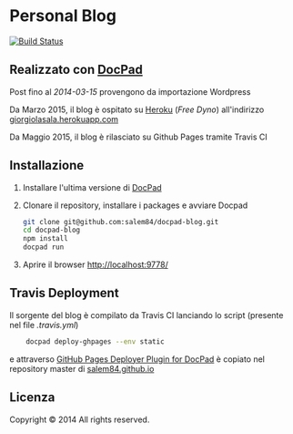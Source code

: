 Personal Blog
==============

[![Build Status](https://travis-ci.org/salem84/docpad-blog.svg?branch=master)](https://travis-ci.org/salem84/docpad-blog)


## Realizzato con [DocPad](http://docpad.org)

Post fino al _2014-03-15_ provengono da importazione Wordpress

Da Marzo 2015, il blog è ospitato su [Heroku](https://www.heroku.com) (*Free Dyno*) all'indirizzo [giorgiolasala.herokuapp.com](http://giorgiolasala.herokuapp.com)

Da Maggio 2015, il blog è rilasciato su Github Pages tramite Travis CI

## Installazione

1. Installare l'ultima versione di [DocPad](https://docpad.org/docs/install)

1. Clonare il repository, installare i packages e avviare Docpad

	``` bash
	git clone git@github.com:salem84/docpad-blog.git
	cd docpad-blog
	npm install
	docpad run
	```

1. Aprire il browser [http://localhost:9778/](http://localhost:9778/)

## Travis Deployment

Il sorgente del blog è compilato da Travis CI lanciando lo script (presente nel file *.travis.yml*)
	
``` bash
	docpad deploy-ghpages --env static
```
	
e attraverso [GitHub Pages Deployer Plugin for DocPad](https://github.com/docpad/docpad-plugin-ghpages) è copiato nel repository master di [salem84.github.io](https://github.com/salem84/salem84.github.io)

## Licenza
Copyright &copy; 2014 All rights reserved.
